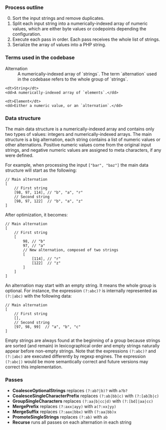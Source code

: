 ### Process outline

 0. Sort the input strings and remove duplicates.
 1. Split each input string into a numerically-indexed array of numeric values, which are either byte values or codepoints depending the configuration.
 2. Execute each pass in order. Each pass receives the whole list of strings.
 3. Serialize the array of values into a PHP string.


### Terms used in the codebase

<dl>
	<dt>Alternation</dt>
	<dd>A numerically-indexed array of `strings`. The term `alternation` used in the codebase refers to the whole group of `strings`.</dd>

	<dt>String</dt>
	<dd>A numerically-indexed array of `elements`.</dd>

	<dt>Element</dt>
	<dd>Either a numeric value, or an `alternation`.</dd>
</dl>


### Data structure

The main data structure is a numerically-indexed array and contains only two types of values: integers and numerically-indexed arrays. The main structure is a big alternation, each string contains a list of numeric values or other alternations. Positive numeric values come from the original input strings, and negative numeric values are assigned to meta characters, if any were defined.

For example, when processing the input `["bar", "baz"]` the main data structure will start as the following:
```
// Main alternation
[
	// First string
	[98, 97, 114], // "b", "a", "r"
	// Second string
	[98, 97, 122]  // "b", "a", "z"
]
```
After optimization, it becomes:
```
// Main alternation
[
	// First string
	[
		98, // "b"
		97, // "a"
		// New alternation, composed of two strings
		[
			[114], // "r"
			[122]  // "z"
		]
	]
]
```

An alternation may start with an empty string. It means the whole group is optional. For instance, the expression `(?:abc)?` is internally represented as `(?:|abc)` with the following data:
```
// Main alternation
[
	// First string
	[],
	// Second string
	[97, 98, 99]  // "a", "b", "c"
]
```
Empty strings are always found at the beginning of a group because strings are sorted (and remain) in lexicographical order and empty strings naturally appear before non-empty strings. Note that the expressions `(?:abc)?` and `(?:|abc)` are executed differently by regexp engines. The expression `(?:abc|)` would be more semantically correct and future versions may correct this implementation.


### Passes

 - **CoalesceOptionalStrings** replaces `(?:ab?|b)?` with `a?b?`
 - **CoalesceSingleCharacterPrefix** replaces `(?:ab|bb|c)` with `(?:[ab]b|c)`
 - **GroupSingleCharacters** replaces `(?:aa|b|cc|d)` with `(?:[bd]|aa|cc)`
 - **MergePrefix** replaces `(?:axx|ayy)` with `a(?:xx|yy)`
 - **MergeSuffix** replaces `(?:aax|bbx)` with `(?:aa|bb)x`
 - **PromoteSingleStrings** replaces `(?:ab)` with `ab`
 - **Recurse** runs all passes on each alternation in each string
